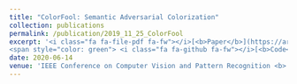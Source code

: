 ```yaml
---
title: "ColorFool: Semantic Adversarial Colorization"
collection: publications
permalink: /publication/2019_11_25_ColorFool
excerpt: '<i class="fa fa-file-pdf fa-fw"></i>[<b>Paper</b>](https://arxiv.org/pdf/1911.10891.pdf) 
<span style="color: green"> <i class="fa fa-github fa-fw"></i>[<b>Code</b>](https://github.com/AliShahin/ColorFool) </span> <span style="color: blue"> [<b>Video</b>](https://www.youtube.com/watch?v=fGw1ZiqOrWo) </span>'
date: 2020-06-14
venue: 'IEEE Conference on Computer Vision and Pattern Recognition <b> (CVPR)</b>'
---
```


